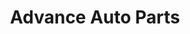 ---
title: "Advance Auto Parts"
url: /chesapeake/advance-auto-parts-south-military-highway/
shop: car parts
---